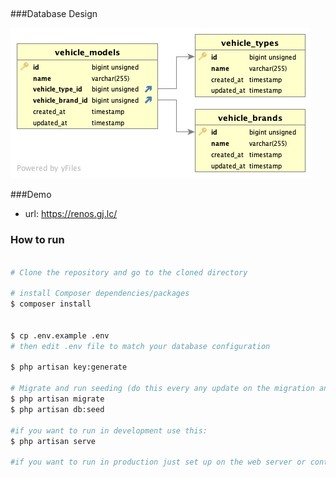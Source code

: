 ##

###Database Design

![erd-diagram](erd.jpg)

###Demo

- url: https://renos.gj.lc/


### How to run

```bash

# Clone the repository and go to the cloned directory

# install Composer dependencies/packages
$ composer install


$ cp .env.example .env
# then edit .env file to match your database configuration

$ php artisan key:generate

# Migrate and run seeding (do this every any update on the migration and the seeder)
$ php artisan migrate
$ php artisan db:seed 

#if you want to run in development use this:
$ php artisan serve

#if you want to run in production just set up on the web server or container(docker)

```
